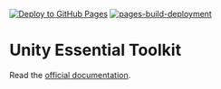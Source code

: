 
[![Deploy to GitHub Pages](https://github.com/TheMineWay/Unity-Essential-Toolkit/actions/workflows/deploy.yml/badge.svg)](https://github.com/TheMineWay/Unity-Essential-Toolkit/actions/workflows/deploy.yml)
[![pages-build-deployment](https://github.com/TheMineWay/Unity-Essential-Toolkit/actions/workflows/pages/pages-build-deployment/badge.svg)](https://github.com/TheMineWay/Unity-Essential-Toolkit/actions/workflows/pages/pages-build-deployment)

# Unity Essential Toolkit

Read the [official documentation](https://themineway.github.io/Unity-Essential-Toolkit/).